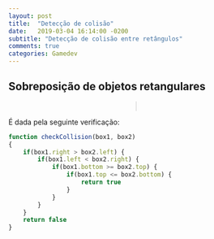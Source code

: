 ```yaml
---
layout: post
title:  "Detecção de colisão"
date:	2019-03-04 16:14:00 -0200
subtitle: "Detecção de colisão entre retângulos"
comments: true
categories: Gamedev
---
```


## Sobreposição de objetos retangulares

<center>
    <canvas id="collision_canvas" width="600px" height="400px"></canvas>
</center>

<style>
#collision_canvas {
    border-style: solid;
    border-width: 1px;
    border-color: #e2e2e2;
}
</style>

<script>
let canvas = document.querySelector("#collision_canvas")
let ctx = null
let rectWidth = 30
let rectHeight = 30
let obstacles = []
let lengthObstacles = 25

ctx = canvas.getContext("2d")

for(let i=0; i < lengthObstacles; i++) {
    obstacles.push({positionX: (Math.random() * ctx.canvas.width - 30) + 30,
                    positionY: (Math.random() * ctx.canvas.height - 30) + 30})
}

drawObstacles(null, obstacles)

canvas.addEventListener('touchmove', event => {
    mousePositionX = event.offsetX
    mousePositionY = event.offsetY

    ctx.clearRect(0, 0, ctx.canvas.width, ctx.canvas.height);

    drawRect(mousePositionX, mousePositionY, rectWidth, rectHeight, "#773d92")
    drawObstacles(event, obstacles)
})

canvas.addEventListener('mousemove', event => {
    mousePositionX = event.offsetX
    mousePositionY = event.offsetY

    ctx.clearRect(0, 0, ctx.canvas.width, ctx.canvas.height);

    drawRect(mousePositionX, mousePositionY, rectWidth, rectHeight, "#773d92")
    drawObstacles(event, obstacles)
})

function drawObstacles(event, obstacles) {
    obstacles.forEach(function(e) {
        const collision = event ? checkCollision(event, e) : false
        drawRect(e.positionX, e.positionY, rectWidth, rectHeight, collision ? "#d80559a1" : "#16a284d9")
    })
}

function checkCollision(mouseEvent, obstacle) {
    mx = mouseEvent.offsetX
    my = mouseEvent.offsetY

    box1 = {left: mx - rectWidth/2,
            right: mx + rectWidth/2,
            top: my - rectHeight/2,
            bottom: my + rectHeight/2}

    box2 = {left: obstacle.positionX - rectWidth/2,
            right: obstacle.positionX + rectWidth/2,
            top: obstacle.positionY - rectHeight/2,
            bottom: obstacle.positionY + rectHeight/2}

    if(box1.right > box2.left) {
        if(box1.left < box2.right) {
            if(box1.bottom >= box2.top) {
                if(box1.top <= box2.bottom) {
                    return true
                }
            }
        }
    }
    return false
}

function drawRect(x, y, w, h, color) {
    ctx.fillStyle = color;
    ctx.fillRect(x-(w/2), y-(h/2), w, h);
}

</script>

É dada pela seguinte verificação:

``` javascript
function checkCollision(box1, box2)
{
    if(box1.right > box2.left) {
        if(box1.left < box2.right) {
            if(box1.bottom >= box2.top) {
                if(box1.top <= box2.bottom) {
                    return true
                }
            }
        }
    }
    return false
}
```